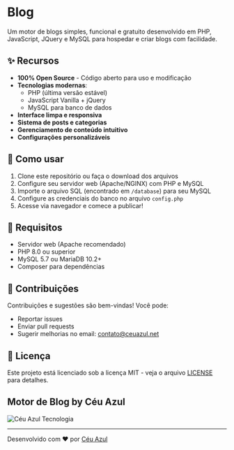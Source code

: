 # Blog

Um motor de blogs simples, funcional e gratuito desenvolvido em PHP, JavaScript, JQuery e MySQL para hospedar e criar blogs com facilidade.

## ✨ Recursos

- **100% Open Source** - Código aberto para uso e modificação
- **Tecnologias modernas**:
  - PHP (última versão estável)
  - JavaScript Vanilla + jQuery
  - MySQL para banco de dados
- **Interface limpa e responsiva**
- **Sistema de posts e categorias**
- **Gerenciamento de conteúdo intuitivo**
- **Configurações personalizáveis**

## 🚀 Como usar

1. Clone este repositório ou faça o download dos arquivos
2. Configure seu servidor web (Apache/NGINX) com PHP e MySQL
3. Importe o arquivo SQL (encontrado em `/database`) para seu MySQL
4. Configure as credenciais do banco no arquivo `config.php`
5. Acesse via navegador e comece a publicar!

## 📌 Requisitos

- Servidor web (Apache recomendado)
- PHP 8.0 ou superior
- MySQL 5.7 ou MariaDB 10.2+
- Composer para dependências

## 🤝 Contribuições

Contribuições e sugestões são bem-vindas! Você pode:
- Reportar issues
- Enviar pull requests
- Sugerir melhorias no email: [contato@ceuazul.net](mailto:contato@ceuazul.net)

## 📄 Licença

Este projeto está licenciado sob a licença MIT - veja o arquivo [LICENSE](LICENSE) para detalhes.

## Motor de Blog by Céu Azul

![Céu Azul Tecnologia](https://www.ceuazul.net/themes/web/assets/images/logo.png)

---

Desenvolvido com ❤️ por [Céu Azul](https://ceuazul.net)